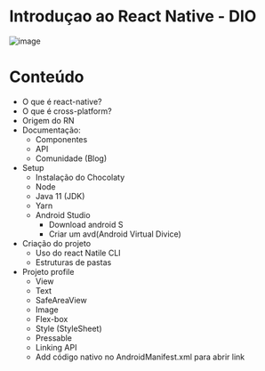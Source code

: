 # Introduçao ao React Native - DIO

![image](https://user-images.githubusercontent.com/80546584/171969810-69fe563f-3b3b-42a3-a6bb-03f858b6c8cc.png)

# Conteúdo
- O que é react-native?
- O que é cross-platform?
- Origem do RN
- Documentação:
  - Componentes
  - API
  - Comunidade (Blog)
- Setup
  - Instalação do Chocolaty
  - Node
  - Java 11 (JDK)
  - Yarn
  - Android Studio
    - Download android S
    - Criar um avd(Android Virtual Divice)
- Criação do projeto
  - Uso do react Natile CLI
  - Estruturas de pastas
- Projeto profile
  - View
  - Text
  - SafeAreaView
  - Image
  - Flex-box
  - Style (StyleSheet)
  - Pressable
  - Linking API 
  - Add código nativo no AndroidManifest.xml para abrir link
